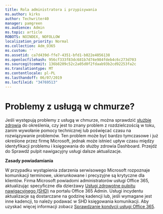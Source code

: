 ```yaml
---
title: Rola administratora i przypisywania
ms.author: kirks
author: Techwriter40
manager: pamgreen
ms.audience: Admin
ms.topic: article
ROBOTS: NOINDEX, NOFOLLOW
localization_priority: Normal
ms.collection: Adm_O365
ms.custom: ''
ms.assetid: ca7d439d-ffe7-4351-bfd1-b022e4056138
ms.openlocfilehash: 956cf333f83dc681b7d74e984fdeb4c6c273d703
ms.sourcegitcommit: 136b8209c52c2a05d0f2fdaab93b2cd92253fa2c
ms.translationtype: MT
ms.contentlocale: pl-PL
ms.lasthandoff: 06/07/2019
ms.locfileid: "34769513"
---
```

# <a name="experiencing-problems-with-a-cloud-service"></a>Problemy z usługą w chmurze?

Jeśli występują problemy z usługą w chmurze, można sprawdzić [służbie zdrowia](https://admin.microsoft.com/AdminPortal/Home#/servicehealth) do określenia, czy jest to znany problem z rozdzielczością w toku, zanim wywołanie pomocy technicznej lub poświęcać czasu na rozwiązywanie problemów. Ten problem może być bardzo tymczasowe i już określone przez firmę Microsoft, jednak może istnieć upływ czasu między identyfikacji problemu i księgowania do służby zdrowia Dashboard. Przejdź do Sprawdź pulpit nawigacyjny usługi dalsze aktualizacje.

**Zasady powiadamiania**

W przypadku wystąpienia zdarzenia serwisowego Microsoft rozpoznaje komunikacji terminowe, ukierunkowane i precyzyjne są krytyczne dla klientów. Firma Microsoft powiadomi administratorów usługi Office 365, aktualizując specyficzne dla dzierżawy [Usługi zdrowotne pulpitu nawigacyjnego (SHD)](https://admin.microsoft.com/AdminPortal/Home#/servicehealth) na portalu Office 365 Admin. Usługi incydentu aktualizacje są dostarczane na godzinę kadencji lub, jeśli wymagane jest inne kadencji, to należy podawać w SHD księgowania komunikacji. Aby uzyskać więcej informacji zobacz [Sprawdzanie kondycji usługi Office 365](https://docs.microsoft.com/office365/enterprise/view-service-health).

